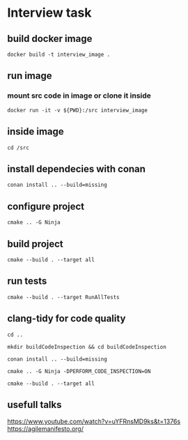 # Interview task

## build docker image
```docker build -t interview_image . ```

## run image
### mount src code in image or clone it inside
```docker run -it -v ${PWD}:/src interview_image```

## inside image
```cd /src```

## install dependecies with conan
```conan install .. --build=missing```

## configure project
```cmake .. -G Ninja```

## build project
```cmake --build . --target all```

## run tests
```cmake --build . --target RunAllTests```

## clang-tidy for code quality
```
cd ..
```

```
mkdir buildCodeInspection && cd buildCodeInspection
```

```
conan install .. --build=missing
```

```
cmake .. -G Ninja -DPERFORM_CODE_INSPECTION=ON
```

```
cmake --build . --target all
```

## usefull talks
https://www.youtube.com/watch?v=uYFRnsMD9ks&t=1376s
https://agilemanifesto.org/
